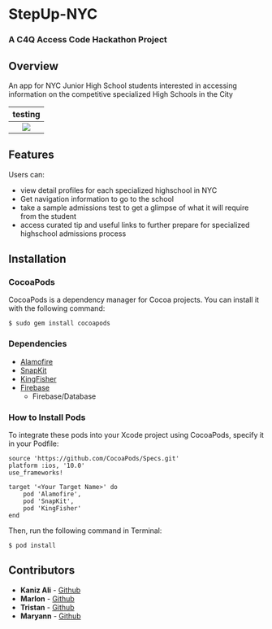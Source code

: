 # StepUp-NYC
### A C4Q Access Code Hackathon Project

## Overview
An app for NYC Junior High School students interested in accessing information on the competitive specialized High Schools in the City

|testing|
|:-------------:|
|<img src=https://media.giphy.com/media/26DNdoCeEaDUQiqty/giphy.gif>|


## Features
Users can: 
- view detail profiles for each specialized highschool in NYC
- Get navigation information to go to the school
- take a sample admissions test to get a glimpse of what it will require from the student 
- access curated tip and useful links to further prepare for specialized highschool admissions process 

## Installation

### CocoaPods
CocoaPods is a dependency manager for Cocoa projects. You can install it with the following command:

`$ sudo gem install cocoapods`

### Dependencies
- [Alamofire](https://github.com/Alamofire/Alamofire)
- [SnapKit](http://snapkit.io/docs)
- [KingFisher](https://github.com/onevcat/Kingfisher)
- [Firebase](https://firebase.google.com)
	- Firebase/Database

### How to Install Pods
To integrate these pods into your Xcode project using CocoaPods, specify it in your Podfile:

```
source 'https://github.com/CocoaPods/Specs.git'
platform :ios, '10.0'
use_frameworks!

target '<Your Target Name>' do
    pod 'Alamofire',
    pod 'SnapKit',
    pod 'KingFisher'
end
```

Then, run the following command in Terminal:

`$ pod install`

## Contributors 
* **Kaniz Ali** - [Github]()
* **Marlon** - [Github]()
* **Tristan** - [Github]()
* **Maryann** - [Github]()
